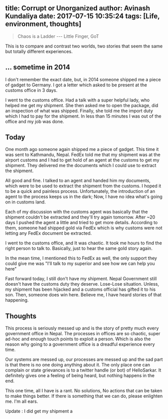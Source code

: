 title: Corrupt or Unorganized
author: Avinash Kundaliya
date: 2017-07-15 10:35:24
tags: [Life, environment, thoughts]
---
> Chaos is a Ladder --- Little Finger, GoT

This is to compare and contrast two worlds, two stories that seem the same but totally different experiences.

## ... sometime in 2014
I don't remember the exact date, but, in 2014 someone shipped me a piece of gadget to Germany. I got a letter which asked to be present at the customs office in 3 days.

I went to the customs office. Had a talk with a super helpful lady, who helped me get my shipment. She then asked me to open the package, did an inspection of what was shipped. Finally, she told me the import duty  which I had to pay for the shipment. In less than 15 minutes I was out of the office and my job was done.

## Today
One month ago someone again shipped me a piece of gadget. This time it was sent to Kathmandu, Nepal. FedEx told me that my shipment was at the airport customs and I had to get hold of an agent at the customs to get my shipment. They delivered me the documents which I could use to extract the shipment.

All good and fine. I talked to an agent and handed him my documents, which were to be used to extract the shipment from the customs. I hoped it to be a quick and painless process. Unfortunately, the introduction of an agent to the process keeps us in the dark; Now, I have no idea what's going on in customs land.

Each of my discussion with the customs agent was basically that the shipment couldn't be extracted and they'll try again tomorrow. After ~20 days I pushed the agent a little and tried to get more details. According to them, someone had shipped gold via FedEx which is why customs were not letting any FedEx document be extracted.

I went to the customs office, and It was chaotic. It took me hours to find the right person to talk to. Basically, just to hear the same gold story again.

In the mean time, I mentioned this to FedEx as well, the only support they could give me was "I'll talk to my superior and see how we can help you here"

Fast forward today, I still don't have my shipment. Nepal Government still doesn't have the customs duty they deserve. Lose-Lose situation. Unless, my shipment has been hijacked and a customs official has gifted it to his son. Then, someone does win here. Believe me, I have heard stories of that happening.

## Thoughts

This process is seriously messed up and is the story of pretty much every government office in Nepal. The processes in offices are so chaotic, super ad-hoc and enough touch points to exploit a person. Which is also the reason why going to a government office is a dreadful experience every time. 

Our systems are messed up, our processes are messed up and the sad part is that there is no one doing anything about it. The only place one can complain or state grievances is to a twitter handle (or bot) of HelloSarkar. It definitely gives one a feeling of being heard, but nothing happens in the end. 

This one time, all I have is a rant. No solutions, No actions that can be taken to make things better. If there is something that we can do, please enlighten me. I'm all ears.

Update : I did get my shipment a